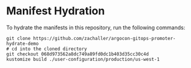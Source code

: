 # Manifest Hydration

To hydrate the manifests in this repository, run the following commands:

```shell
git clone https://github.com/zachaller/argocon-gitops-promoter-hydrate-demo
# cd into the cloned directory
git checkout 068d973562a8dc749a89fd0dc1b403d35cc30c4d
kustomize build ./user-configuration/production/us-west-1
```

